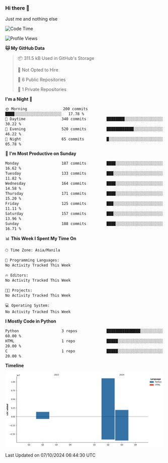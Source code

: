 ### Hi there 👋

Just me and nothing else


<!--START_SECTION:waka-->
![Code Time](http://img.shields.io/badge/Code%20Time-701%20hrs%2027%20mins-blue)

![Profile Views](http://img.shields.io/badge/Profile%20Views-0-blue)

**🐱 My GitHub Data** 

> 📦 311.5 kB Used in GitHub's Storage 
 > 
> 🚫 Not Opted to Hire
 > 
> 📜 6 Public Repositories 
 > 
> 🔑 1 Private Repositories 
 > 
**I'm a Night 🦉** 

```text
🌞 Morning                200 commits         ████░░░░░░░░░░░░░░░░░░░░░   17.78 % 
🌆 Daytime                340 commits         ████████░░░░░░░░░░░░░░░░░   30.22 % 
🌃 Evening                520 commits         ████████████░░░░░░░░░░░░░   46.22 % 
🌙 Night                  65 commits          █░░░░░░░░░░░░░░░░░░░░░░░░   05.78 % 
```
📅 **I'm Most Productive on Sunday** 

```text
Monday                   187 commits         ████░░░░░░░░░░░░░░░░░░░░░   16.62 % 
Tuesday                  133 commits         ███░░░░░░░░░░░░░░░░░░░░░░   11.82 % 
Wednesday                164 commits         ████░░░░░░░░░░░░░░░░░░░░░   14.58 % 
Thursday                 171 commits         ████░░░░░░░░░░░░░░░░░░░░░   15.20 % 
Friday                   125 commits         ███░░░░░░░░░░░░░░░░░░░░░░   11.11 % 
Saturday                 157 commits         ███░░░░░░░░░░░░░░░░░░░░░░   13.96 % 
Sunday                   188 commits         ████░░░░░░░░░░░░░░░░░░░░░   16.71 % 
```


📊 **This Week I Spent My Time On** 

```text
🕑︎ Time Zone: Asia/Manila

💬 Programming Languages: 
No Activity Tracked This Week

🔥 Editors: 
No Activity Tracked This Week

🐱‍💻 Projects: 
No Activity Tracked This Week

💻 Operating System: 
No Activity Tracked This Week
```

**I Mostly Code in Python** 

```text
Python                   3 repos             ███████████████░░░░░░░░░░   60.00 % 
HTML                     1 repo              █████░░░░░░░░░░░░░░░░░░░░   20.00 % 
C                        1 repo              █████░░░░░░░░░░░░░░░░░░░░   20.00 % 
```



**Timeline**

![Lines of Code chart](https://raw.githubusercontent.com/brutist/brutist/main/assets/bar_graph.png)


 Last Updated on 07/10/2024 06:44:30 UTC
<!--END_SECTION:waka-->
